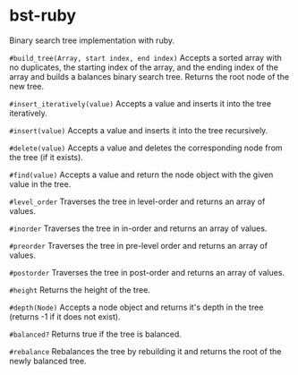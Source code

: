 # bst-ruby
Binary search tree implementation with ruby.

``` #build_tree(Array, start index, end index) ``` Accepts a sorted array with no duplicates, the starting index of the array, and the ending index of the array and builds a balances binary search tree. Returns the root node of the new tree.

``` #insert_iteratively(value) ``` Accepts a value and inserts it into the tree iteratively.

``` #insert(value) ``` Accepts a value and inserts it into the tree recursively.

``` #delete(value) ``` Accepts a value and deletes the corresponding node from the tree (if it exists).

``` #find(value) ``` Accepts a value and return the node object with the given value in the tree.

``` #level_order ``` Traverses the tree in level-order and returns an array of values.

``` #inorder ``` Traverses the tree in in-order and returns an array of values.

``` #preorder ``` Traverses the tree in pre-level order and returns an array of values.

``` #postorder ``` Traverses the tree in post-order and returns an array of values.

``` #height ``` Returns the height of the tree.

``` #depth(Node) ``` Accepts a node object and returns it's depth in the tree (returns -1 if it does not exist).

``` #balanced? ``` Returns true if the tree is balanced.

``` #rebalance ``` Rebalances the tree by rebuilding it and returns the root of the newly balanced tree.
